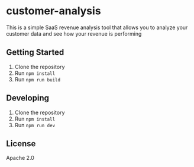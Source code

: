 # customer-analysis

This is a simple SaaS revenue analysis tool that allows you to analyze your customer data and see how your revenue is performing

## Getting Started

1. Clone the repository
2. Run `npm install`
3. Run `npm run build`

## Developing

1. Clone the repository
2. Run `npm install`
3. Run `npm run dev`

## License

Apache 2.0